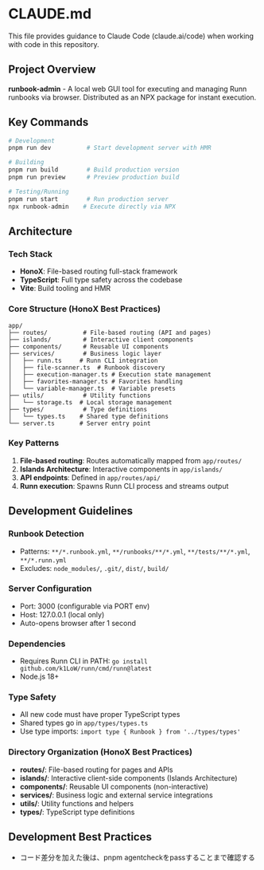 # CLAUDE.md

This file provides guidance to Claude Code (claude.ai/code) when working with code in this repository.

## Project Overview

**runbook-admin** - A local web GUI tool for executing and managing Runn runbooks via browser. Distributed as an NPX package for instant execution.

## Key Commands

```bash
# Development
pnpm run dev          # Start development server with HMR

# Building
pnpm run build        # Build production version
pnpm run preview      # Preview production build

# Testing/Running
pnpm run start        # Run production server
npx runbook-admin    # Execute directly via NPX
```

## Architecture

### Tech Stack

- **HonoX**: File-based routing full-stack framework
- **TypeScript**: Full type safety across the codebase
- **Vite**: Build tooling and HMR

### Core Structure (HonoX Best Practices)

```
app/
├── routes/          # File-based routing (API and pages)
├── islands/         # Interactive client components
├── components/      # Reusable UI components
├── services/        # Business logic layer
│   ├── runn.ts     # Runn CLI integration
│   ├── file-scanner.ts  # Runbook discovery
│   ├── execution-manager.ts # Execution state management
│   ├── favorites-manager.ts # Favorites handling
│   └── variable-manager.ts  # Variable presets
├── utils/           # Utility functions
│   └── storage.ts  # Local storage management
├── types/           # Type definitions
│   └── types.ts    # Shared type definitions
└── server.ts       # Server entry point
```

### Key Patterns

1. **File-based routing**: Routes automatically mapped from `app/routes/`
2. **Islands Architecture**: Interactive components in `app/islands/`
3. **API endpoints**: Defined in `app/routes/api/`
4. **Runn execution**: Spawns Runn CLI process and streams output

## Development Guidelines

### Runbook Detection

- Patterns: `**/*.runbook.yml`, `**/runbooks/**/*.yml`, `**/tests/**/*.yml`, `**/*.runn.yml`
- Excludes: `node_modules/`, `.git/`, `dist/`, `build/`

### Server Configuration

- Port: 3000 (configurable via PORT env)
- Host: 127.0.0.1 (local only)
- Auto-opens browser after 1 second

### Dependencies

- Requires Runn CLI in PATH: `go install github.com/k1LoW/runn/cmd/runn@latest`
- Node.js 18+

### Type Safety

- All new code must have proper TypeScript types
- Shared types go in `app/types/types.ts`
- Use type imports: `import type { Runbook } from '../types/types'`

### Directory Organization (HonoX Best Practices)

- **routes/**: File-based routing for pages and APIs
- **islands/**: Interactive client-side components (Islands Architecture)
- **components/**: Reusable UI components (non-interactive)
- **services/**: Business logic and external service integrations
- **utils/**: Utility functions and helpers
- **types/**: TypeScript type definitions

## Development Best Practices

- コード差分を加えた後は、pnpm agentcheckをpassすることまで確認する